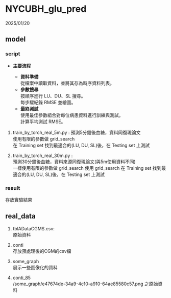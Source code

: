 # NYCUBH_glu_pred
2025/01/20

## model
### script

- **主要流程**
   
  + **資料準備**  
      從檔案中讀取資料，並將其存為時序資料列表。  
  + **參數搜尋**  
      按順序進行 LU、DU、SL 搜尋。  
      每步驟紀錄 RMSE 並繪圖。  
  + **最終測試**  
      使用最佳參數組合對每位病患資料進行訓練與測試。  
      計算平均測試 RMSE。  

1. train_by_torch_real_5m.py :
預測5分鐘後血糖，資料同復現論文  
使用有限的參數做 grid_search  
在 Training set 找到最適合的(LU, DU, SL)後，在 Testing set 上測試

2. train_by_torch_real_30m.py :  
預測30分鐘後血糖，資料來源同復現論文(與5m使用資料不同)  
一樣使用有限的參數做 grid_search
使用 grid_search 在 Training set 找到最適合的(LU, DU, SL)後，在 Testing set 上測試

### result
存放實驗結果
## real_data
1. tblADataCGMS.csv:  
原始資料

2. conti  
存放預處理後的CGM的csv檔

3. some_graph  
展示一些圖像化的資料

4. conti_85  
/some_graph/e47674de-34a9-4c10-a910-64ae85580c57.png 之原始資料

